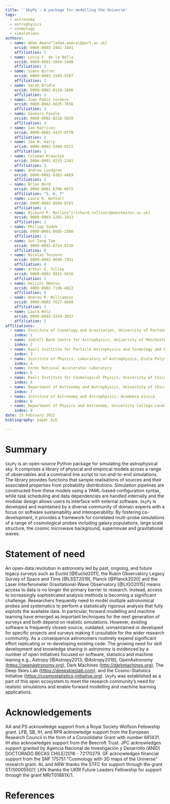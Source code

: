 ```yaml
---
title: '`SkyPy`: A package for modelling the Universe'
tags:
  - astronomy
  - astrophysics
  - cosmology
  - simulations
authors:
  - name: Adam Amara^[adam.amara\@port.ac.uk]
    orcid: 0000-0003-3481-3491
    affiliation: 1
  - name: Lucia F. de la Bella
    orcid: 0000-0002-1064-3400
    affiliation: 2
  - name: Simon Birrer
    orcid: 0000-0003-3195-5507
    affiliation: 3
  - name: Sarah Bridle
    orcid: 0000-0002-0128-1006
    affiliation: 2
  - name: Juan Pablo Cordero
    orcid: 0000-0002-6625-7656
    affiliation: 2
  - name: Ginevra Favole
    orcid: 0000-0002-8218-563X
    affiliation: 4
  - name: Ian Harrison
    orcid: 0000-0002-4437-0770
    affiliation: 2
  - name: Ian W. Harry
    orcid: 0000-0002-5304-9372
    affiliation: 1
  - name: Coleman Krawczyk
    orcid: 0000-0001-9233-2341
    affiliation: 1
  - name: Andrew Lundgren
    orcid: 0000-0002-0363-4469
    affiliation: 1
  - name: Brian Nord
    orcid: 0000-0001-6706-8972
    affiliation: "5, 6, 7"
  - name: Laura K. Nuttall
    orcid: 0000-0002-8599-8791
    affiliation: 1
  - name: Richard P. Rollins^[richard.rollins\@manchester.ac.uk]
    orcid: 0000-0003-1291-1023
    affiliation: 2
  - name: Philipp Sudek
    orcid: 0000-0001-8685-2308
    affiliation: 1
  - name: Sut-Ieng Tam
    orcid: 0000-0002-6724-833X
    affiliation: 8
  - name: Nicolas Tessore
    orcid: 0000-0002-9696-7931
    affiliation: 9
  - name: Arthur E. Tolley
    orcid: 0000-0001-9841-943X
    affiliation: 1
  - name: Keiichi Umetsu
    orcid: 0000-0002-7196-4822
    affiliation: 8
  - name: Andrew R. Williamson
    orcid: 0000-0002-7627-8688
    affiliation: 1
  - name: Laura Wolz
    orcid: 0000-0003-3334-3037
    affiliation: 2
affiliations:
  - name: Institute of Cosmology and Gravitation, University of Portsmouth
    index: 1
  - name: Jodrell Bank Centre for Astrophysics, University of Manchester
    index: 2
  - name: Kavli Institute for Particle Astrophysics and Cosmology and Department of Physics, Stanford University
    index: 3
  - name: Institute of Physics, Laboratory of Astrophysics, Ecole Polytechnique Fédérale de Lausanne
    index: 4
  - name: Fermi National Accelerator Laboratory
    index: 5
  - name: Kavli Institute for Cosmological Physics, University of Chicago
    index: 6
  - name: Department of Astronomy and Astrophysics, University of Chicago
    index: 7
  - name: Institute of Astronomy and Astrophysics, Academia Sinica
    index: 8
  - name: Department of Physics and Astronomy, University College London
    index: 9
date: 15 February 2021
bibliography: paper.bib

---
```


# Summary

`SkyPy` is an open-source Python package for simulating the astrophysical sky. It comprises a library of physical and empirical models across a range of observables and a command line script to run end-to-end simulations. The library provides functions that sample realisations of sources and their associated properties from probability distributions. Simulation pipelines are constructed from these models using a YAML-based configuration syntax, while task scheduling and data dependencies are handled internally and the modular design allows users to interface with external software. `SkyPy` is developed and maintained by a diverse community of domain experts with a focus on software sustainability and interoperability. By fostering co-development, it provides a framework for correlated multi-probe simulations of a range of cosmological probes including galaxy populations, large scale structure, the cosmic microwave background, supernovae and gravitational waves.

# Statement of need

An open-data revolution in astronomy led by past, ongoing, and future legacy surveys such as Euclid [@Euclid2011], the Rubin Observatory Legacy Survey of Space and Time [@LSST2019], Planck [@Planck2020] and the Laser Interferometer Gravitational-Wave Observatory [@LIGO2015] means access to data is no longer the primary barrier to research. Instead, access to increasingly sophisticated analysis methods is becoming a significant challenge. Researchers frequently need to model multiple astronomical probes and systematics to perform a statistically rigorous analysis that fully exploits the available data. In particular, forward modelling and machine learning have emerged as important techniques for the next generation of surveys and both depend on realistic simulations. However, existing software is frequently closed-source, outdated, unmaintained or developed for specific projects and surveys making it unsuitable for the wider research community. As a consequence astronomers routinely expend significant effort replicating or re-developing existing code. The growing need for skill development and knowledge sharing in astronomy is evidenced by a number of open initiatives focused on software, statistics and machine leaning e.g., Astropy [@Astropy2013; @Astropy2018], OpenAstronomy (https://openastronomy.org), Dark Machines (http://darkmachines.org), The Deep Skies Lab (https://deepskieslab.com), and the Cosmo-Statistics Initiative (https://cosmostatistics-initiative.org). `SkyPy` was established as a part of this open ecosystem to meet the research community’s need for realistic simulations and enable forward modelling and machine learning applications.

# Acknowledgements

AA and PS acknowledge support from a Royal Society Wolfson Fellowship grant. LFB, SB, IH, and RPR acknowledge support from the European Research Council in the form of a Consolidator Grant with number 681431. IH also acknowledges support from the Beecroft Trust. JPC acknowledges support granted by Agencia Nacional de Investigación y Desarrollo (ANID) DOCTORADO BECAS CHILE/2016 - 72170279. GF acknowledges financial support from the SNF 175751 "Cosmology with 3D maps of the Universe" research grant. AL and ARW thanks the STFC for support through the grant ST/S000550/1. LKN thanks the UKRI Future Leaders Fellowship for support through the grant MR/T01881X/1.

# References

